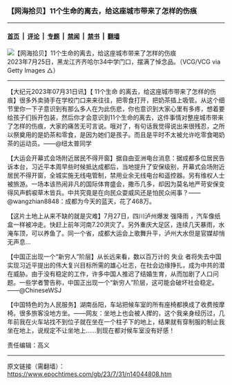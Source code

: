 ### 【网海拾贝】11个生命的离去，给这座城市带来了怎样的伤痕

---

#### [首页](../../../..?n14044808) &nbsp;|&nbsp; [评论](../../../../../epoch-comment?n14044808) &nbsp;|&nbsp; [专题](../../../../../epoch-special?n14044808) &nbsp;|&nbsp; [禁闻](../../../../../epoch-news?n14044808) &nbsp;|&nbsp; [禁书](../../../../../books?n14044808) &nbsp;|&nbsp; [翻墙](https://github.com/gfw-breaker/nogfw/blob/master/README.md?n14044808)


<div><img alt="【网海拾贝】11个生命的离去，给这座城市带来了怎样的伤痕" class="attachment-djy_600_400 size-djy_600_400 wp-post-image" src="https://i.epochtimes.com/assets/uploads/2023/07/id14043490-GettyImages-1568847790-600x400.jpg"/>
<div class="caption">
 2023年7月25日，黑龙江齐齐哈尔34中学门口，摆满了悼念品。（VCG/VCG via Getty Images △）
</div></div><hr/><div class="post_content" id="artbody" itemprop="articleBody">
 <!-- article content begin -->
 <p>
  【大纪元2023年07月31日讯】【
  <ok href="https://www.epochtimes.com/gb/tag/11%E4%B8%AA%E7%94%9F%E5%91%BD.html">
   11个生命
  </ok>
  的离去，给这座城市带来了怎样的伤痕】很多外卖骑手在学校门口来来往往，把零食打开，把奶茶插上吸管。从这个细节里你一下子意识到有那么多人在为此伤悲，你也意识到大家心里有多疼，想着要给孩子们拆开包装，然后你才会意识到11个生命的离去，这件事情对整座城市带来了怎样的伤痕，大家的痛苦无可言说。哦对了，有句话我觉得说出来很残忍，之所以祭奠用的是奶茶和零食，是因为她们是孩子。而且是平时不太被允许吃零食喝奶茶的运动员。——@纽太普同学
 </p>
 <p>
  【大运会开幕式会场附近居民不得开窗】据自由亚洲电台消息：据成都多位居民告诉本台，习近平本周早些时候抵达成都后，当地提升了安保级别，开幕式会场附近居民不得开窗，全城实施无线电管制，禁用业余无线电台和遥控器。另有维权人士被旅游。一场本该热闹非凡的国际体育盛会，撒币几多，却因为莫名地严苛安保变得风声鹤唳草木皆兵。中共究竟是在向民众耍威风还是怕民众闹事？——@wangzhian8848：成都为今天的蓝天，花了468万。
 </p>
 <p>
  【这片土地上从来不缺的就是灾难】7月27日，四川泸州爆发
  <ok href="https://www.epochtimes.com/gb/tag/%E5%BC%BA%E9%99%8D%E9%9B%A8.html">
   强降雨
  </ok>
  ，汽车像纸盒一样被冲走。快赶上前年河南7.20洪灾了。另外重庆大足区，连续几天暴雨，水淹车顶，可以养鱼了。同一个省，成都大运会上歌舞升平，泸州大水但是官媒却悄无声息…
 </p>
 <p>
  【中国正出现一个“新穷人”阶层】从长远来看，数以百万计的
  <ok href="https://www.epochtimes.com/gb/tag/%E5%A4%B1%E4%B8%9A.html">
   失业
  </ok>
  者将失去中国实现习近平提出的伟大复兴目标所需的雄心壮志，在社会边缘挣扎，成为中共的潜在威胁。由于没有稳定的工作，许多中国人推迟了结婚生育，从而加剧了人口问题。一些学者警告称，中国正出现一个“新穷人”阶层，这可能会破坏社会稳定。——@ChineseWSJ
 </p>
 <p>
  【中国特色的为人民服务】湖南岳阳，车站把候车室的所有座椅都换成了收费按摩椅。很多旅客没地方坐。——网友：坐地上也会被人撵的，这个我亲身经历过，几年前我在火车站找不到位子就在坐在一个柱子下的地上，结果就有穿制服的制止我坐在地上，说规定不让坐地上……到现在都对候车室没有好感！
 </p>
 <p>
  责任编辑：高义
 </p>
 <!-- article content end -->
 <div id="below_article_ad">
 </div>
</div>


---

原文链接（需翻墙）：https://www.epochtimes.com/gb/23/7/31/n14044808.htm